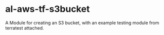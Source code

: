 # al-aws-tf-s3bucket
A Module for creating an S3 bucket, with an example testing module from terratest attached.
